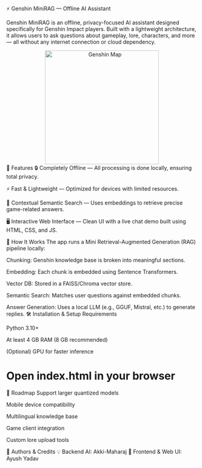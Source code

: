 ⚡ Genshin MiniRAG — Offline AI Assistant

Genshin MiniRAG is an offline, privacy-focused AI assistant designed specifically for Genshin Impact players. Built with a lightweight architecture, it allows users to ask questions about gameplay, lore, characters, and more — all without any internet connection or cloud dependency.

<div align="center"> <img src="https://i.pinimg.com/736x/6c/2b/d1/6c2bd1e5f7ee3a7dcc8a039c7d9450f8.jpg" alt="Genshin Map" width="300" /> </div>
🚀 Features
🔒 Completely Offline — All processing is done locally, ensuring total privacy.

⚡ Fast & Lightweight — Optimized for devices with limited resources.

🎯 Contextual Semantic Search — Uses embeddings to retrieve precise game-related answers.

🖥️ Interactive Web Interface — Clean UI with a live chat demo built using HTML, CSS, and JS.

🧠 How It Works
The app runs a Mini Retrieval-Augmented Generation (RAG) pipeline locally:

Chunking: Genshin knowledge base is broken into meaningful sections.

Embedding: Each chunk is embedded using Sentence Transformers.

Vector DB: Stored in a FAISS/Chroma vector store.

Semantic Search: Matches user questions against embedded chunks.

Answer Generation: Uses a local LLM (e.g., GGUF, Mistral, etc.) to generate replies.
🛠 Installation & Setup
Requirements

Python 3.10+

At least 4 GB RAM (8 GB recommended)

(Optional) GPU for faster inference

# Open index.html in your browser
📌 Roadmap
 Support larger quantized models

 Mobile device compatibility

 Multilingual knowledge base

 Game client integration

 Custom lore upload tools

👥 Authors & Credits
💡 Backend AI: Akki-Maharaj
🎨 Frontend & Web UI: Ayush Yadav
